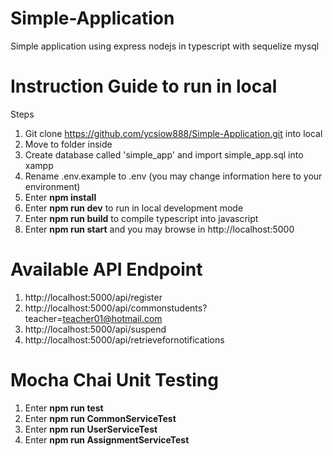 # Simple-Application
Simple application using express nodejs in typescript with sequelize mysql

# Instruction Guide to run in local
Steps
1. Git clone https://github.com/ycsiow888/Simple-Application.git into local
2. Move to folder inside
3. Create database called 'simple_app' and import simple_app.sql into xampp
4. Rename .env.example to .env (you may change information here to your environment)
5. Enter **npm install**
6. Enter **npm run dev** to run in local development mode
7. Enter **npm run build** to compile typescript into javascript
8. Enter **npm run start** and you may browse in http://localhost:5000

# Available API Endpoint
1. http://localhost:5000/api/register
2. http://localhost:5000/api/commonstudents?teacher=teacher01@hotmail.com
3. http://localhost:5000/api/suspend
4. http://localhost:5000/api/retrievefornotifications

# Mocha Chai Unit Testing
1. Enter **npm run test**
2. Enter **npm run CommonServiceTest**
3. Enter **npm run UserServiceTest**
4. Enter **npm run AssignmentServiceTest**
